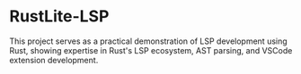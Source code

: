 # RustLite-LSP
This project serves as a practical demonstration of LSP development using Rust, showing expertise in Rust's LSP ecosystem, AST parsing, and VSCode extension development.
